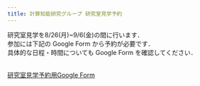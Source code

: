 ```yaml
---
title: 計算知能研究グループ 研究室見学予約
---
```

研究室見学を8/26(月)~9/6(金)の間に行います．<BR>
参加には下記の Google Form から予約が必要です．<BR>
具体的な日程・時間についても Google Form を確認してください．<BR><BR>

[研究室見学予約用Google Form](https://docs.google.com/forms/d/e/1FAIpQLSf4t3AAYT0RrWkVbgAyVrWEsGz3gM5UA4D7mkTyN1i67wgrHA/viewform)
